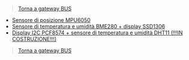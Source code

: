 >[Torna a gateway BUS](gateway.md)

- [Sensore di posizione MPU6050](mpu6050.md)
- [Sensore di temperatura e umidità BME280 + display SSD1306](bme280.md)
- [Display I2C PCF8574 + sensore di temperatura e umidità DHT11 (!!!IN COSTRUZIONE!!!)](PCF8574.md)

>[Torna a gateway BUS](gateway.md)
